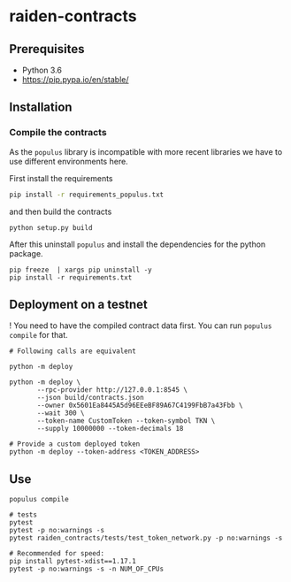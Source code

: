# raiden-contracts

## Prerequisites


-  Python 3.6
-  https://pip.pypa.io/en/stable/

## Installation

### Compile the contracts
As the `populus` library is incompatible with more recent libraries we have
to use different environments here.

First install the requirements
```bash
pip install -r requirements_populus.txt
```
and then build the contracts
```
python setup.py build
```


After this uninstall `populus` and install the dependencies for the python package.
```
pip freeze  | xargs pip uninstall -y
pip install -r requirements.txt

```

## Deployment on a testnet

! You need to have the compiled contract data first. You can run `populus compile` for that.

```
# Following calls are equivalent

python -m deploy

python -m deploy \
       --rpc-provider http://127.0.0.1:8545 \
       --json build/contracts.json
       --owner 0x5601Ea8445A5d96EEeBF89A67C4199FbB7a43Fbb \
       --wait 300 \
       --token-name CustomToken --token-symbol TKN \
       --supply 10000000 --token-decimals 18

# Provide a custom deployed token
python -m deploy --token-address <TOKEN_ADDRESS>

```

## Use

```
populus compile

# tests
pytest
pytest -p no:warnings -s
pytest raiden_contracts/tests/test_token_network.py -p no:warnings -s

# Recommended for speed:
pip install pytest-xdist==1.17.1
pytest -p no:warnings -s -n NUM_OF_CPUs

```
